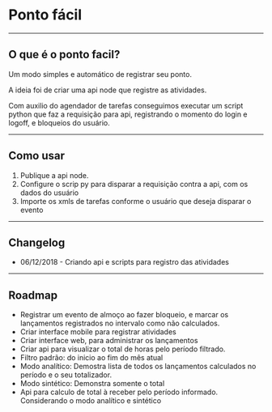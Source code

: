 # Ponto fácil 

----
## O que é o ponto facil?

Um modo simples e automático de registrar seu ponto.

A ideia foi de criar uma api node que registre as atividades.

Com auxilio do agendador de tarefas conseguimos executar um script python que faz a requisição para api, registrando o momento do login e logoff, e bloqueios do usuário.

----
## Como usar
1. Publique a api node.
2. Configure o scrip py para disparar a requisição contra a api, com os dados do usuário
3. Importe os xmls de tarefas conforme o usuário que deseja disparar o evento

----
## Changelog
* 06/12/2018 - Criando api e scripts para registro das atividades

----
## Roadmap
* Registrar um evento de almoço ao fazer bloqueio, e marcar os lançamentos registrados no intervalo como não calculados.
* Criar interface mobile para registrar atividades
* Criar interface web, para administrar os lançamentos
* Criar api para visualizar o total de horas pelo período filtrado.
 * Filtro padrão: do inicio ao fim do mês atual
 * Modo analítico: Demostra lista de todos os lançamentos calculados no período e o seu totalizador.
 * Modo sintético: Demonstra somente o total
* Api para calculo de total à receber pelo período informado. Considerando o modo analítico e sintético